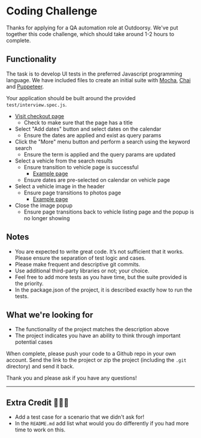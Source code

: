 # Coding Challenge

Thanks for applying for a QA automation role at Outdoorsy. We've put together this code challenge, which should take around 1-2 hours to complete.

## Functionality
The task is to develop UI tests in the preferred Javascript programming language. We have included files to create an initial suite with [Mocha](https://mochajs.org/), [Chai](http://chaijs.com/) and [Puppeteer](https://github.com/GoogleChrome/puppeteer).

Your application should be built around the provided `test/interview.spec.js`.

- [Visit checkout page](https://checkout-staging.wheelbasepro.com/r/reserve?owner_id=28880)
    - Check to make sure that the page has a title
- Select "Add dates" button and select dates on the calendar
    - Ensure the dates are applied and exist as query params
- Click the "More" menu button and perform a search using the keyword search
    - Ensure the term is applied and the query params are updated
- Select a vehicle from the search results
    - Ensure transition to vehicle page is successful
        - [Example page](https://checkout-staging.wheelbasepro.com/r/reserve/103823?owner_id=28880)
    - Ensure dates are pre-selected on calendar on vehicle page
- Select a vehicle image in the header
    - Ensure page transitions to photos page
        - [Example page](https://checkout-staging.wheelbasepro.com/r/reserve/103823/photos?owner_id=28880&image=909193)
- Close the image popup
    - Ensure page transitions back to vehicle listing page and the popup is no longer showing

## Notes
- You are expected to write great code. It’s not sufficient that it works. Please ensure the separation of test logic and cases.
- Please make frequent and descriptive git commits.
- Use additional third-party libraries or not; your choice.
- Feel free to add more tests as you have time, but the suite provided is the priority.
- In the package.json of the project, it is described exactly how to run the tests.

## What we're looking for
- The functionality of the project matches the description above
- The project indicates you have an ability to think through important potential cases

When complete, please push your code to a Github repo in your own account. Send the link to the project or zip the project (including the `.git` directory) and send it back.

Thank you and please ask if you have any questions!

---
## Extra Credit 🚀🚀🚀
- Add a test case for a scenario that we didn't ask for!
- In the `README.md` add list what would you do differently if you had more time to work on this.
